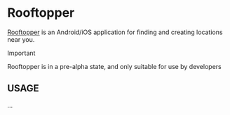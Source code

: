 # Rooftopper

[Rooftopper](https://en.wikipedia.org/wiki/Rooftopping) is an Android/iOS application for finding and creating locations near you.

> [!IMPORTANT]
> Rooftopper is in a pre-alpha state, and only suitable for use by developers
>

## USAGE

...
